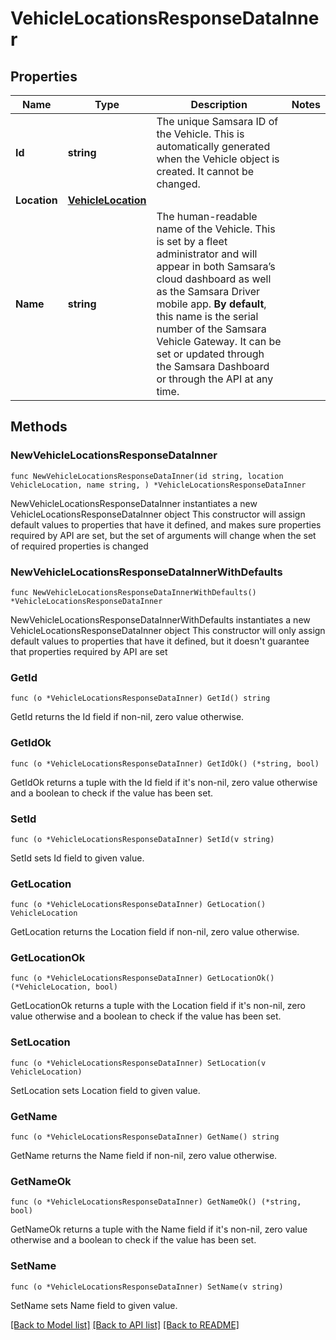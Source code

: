 # VehicleLocationsResponseDataInner

## Properties

Name | Type | Description | Notes
------------ | ------------- | ------------- | -------------
**Id** | **string** | The unique Samsara ID of the Vehicle. This is automatically generated when the Vehicle object is created. It cannot be changed. | 
**Location** | [**VehicleLocation**](VehicleLocation.md) |  | 
**Name** | **string** | The human-readable name of the Vehicle. This is set by a fleet administrator and will appear in both Samsara’s cloud dashboard as well as the Samsara Driver mobile app. **By default**, this name is the serial number of the Samsara Vehicle Gateway. It can be set or updated through the Samsara Dashboard or through the API at any time. | 

## Methods

### NewVehicleLocationsResponseDataInner

`func NewVehicleLocationsResponseDataInner(id string, location VehicleLocation, name string, ) *VehicleLocationsResponseDataInner`

NewVehicleLocationsResponseDataInner instantiates a new VehicleLocationsResponseDataInner object
This constructor will assign default values to properties that have it defined,
and makes sure properties required by API are set, but the set of arguments
will change when the set of required properties is changed

### NewVehicleLocationsResponseDataInnerWithDefaults

`func NewVehicleLocationsResponseDataInnerWithDefaults() *VehicleLocationsResponseDataInner`

NewVehicleLocationsResponseDataInnerWithDefaults instantiates a new VehicleLocationsResponseDataInner object
This constructor will only assign default values to properties that have it defined,
but it doesn't guarantee that properties required by API are set

### GetId

`func (o *VehicleLocationsResponseDataInner) GetId() string`

GetId returns the Id field if non-nil, zero value otherwise.

### GetIdOk

`func (o *VehicleLocationsResponseDataInner) GetIdOk() (*string, bool)`

GetIdOk returns a tuple with the Id field if it's non-nil, zero value otherwise
and a boolean to check if the value has been set.

### SetId

`func (o *VehicleLocationsResponseDataInner) SetId(v string)`

SetId sets Id field to given value.


### GetLocation

`func (o *VehicleLocationsResponseDataInner) GetLocation() VehicleLocation`

GetLocation returns the Location field if non-nil, zero value otherwise.

### GetLocationOk

`func (o *VehicleLocationsResponseDataInner) GetLocationOk() (*VehicleLocation, bool)`

GetLocationOk returns a tuple with the Location field if it's non-nil, zero value otherwise
and a boolean to check if the value has been set.

### SetLocation

`func (o *VehicleLocationsResponseDataInner) SetLocation(v VehicleLocation)`

SetLocation sets Location field to given value.


### GetName

`func (o *VehicleLocationsResponseDataInner) GetName() string`

GetName returns the Name field if non-nil, zero value otherwise.

### GetNameOk

`func (o *VehicleLocationsResponseDataInner) GetNameOk() (*string, bool)`

GetNameOk returns a tuple with the Name field if it's non-nil, zero value otherwise
and a boolean to check if the value has been set.

### SetName

`func (o *VehicleLocationsResponseDataInner) SetName(v string)`

SetName sets Name field to given value.



[[Back to Model list]](../README.md#documentation-for-models) [[Back to API list]](../README.md#documentation-for-api-endpoints) [[Back to README]](../README.md)


